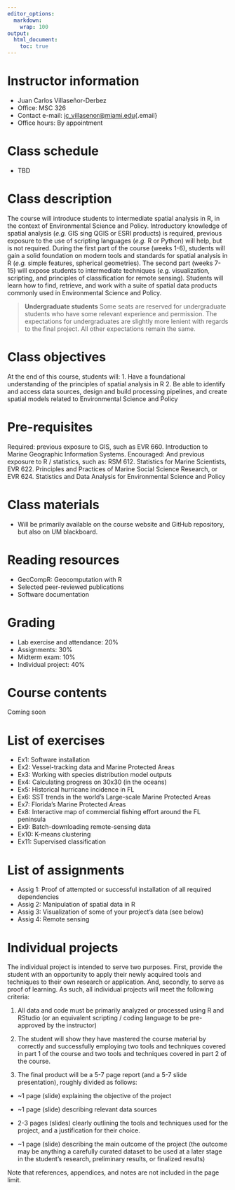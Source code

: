 ```yaml
---
editor_options: 
  markdown: 
    wrap: 100
output: 
  html_document: 
    toc: true
---
```


# Instructor information

-   Juan Carlos Villaseñor-Derbez
-   Office: MSC 326
-   Contact e-mail: [jc_villasenor\@miami.edu](mailto:jc_villasenor@miami.edu){.email}
-   Office hours: By appointment

# Class schedule

-   TBD

# Class description

The course will introduce students to intermediate spatial analysis in R, in the context of
Environmental Science and Policy. Introductory knowledge of spatial analysis (*e.g.* GIS sing QGIS
or ESRI products) is required, previous exposure to the use of scripting languages (*e.g.* R or
Python) will help, but is not required. During the first part of the course (weeks 1-6), students
will gain a solid foundation on modern tools and standards for spatial analysis in R (*e.g.* simple
features, spherical geometries). The second part (weeks 7-15) will expose students to intermediate
techniques (*e.g.* visualization, scripting, and principles of classification for remote sensing).
Students will learn how to find, retrieve, and work with a suite of spatial data products commonly
used in Environmental Science and Policy.

> **Undergraduate students** Some seats are reserved for undergraduate students who have some
> relevant experience and permission. The expectations for undergraduates are slightly more lenient
> with regards to the final project. All other expectations remain the same.

# Class objectives

At the end of this course, students will: 1. Have a foundational understanding of the principles of
spatial analysis in R 2. Be able to identify and access data sources, design and build processing
pipelines, and create spatial models related to Environmental Science and Policy

# Pre-requisites

Required: previous exposure to GIS, such as EVR 660. Introduction to Marine Geographic Information
Systems. Encouraged: And previous exposure to R / statistics, such as: RSM 612. Statistics for
Marine Scientists, EVR 622. Principles and Practices of Marine Social Science Research, or EVR 624.
Statistics and Data Analysis for Environmental Science and Policy

# Class materials

-   Will be primarily available on the course website and GitHub repository, but also on UM
    blackboard.

# Reading resources

-   GecCompR: Geocomputation with R
-   Selected peer-reviewed publications
-   Software documentation

# Grading

-   Lab exercise and attendance: 20%
-   Assignments: 30%
-   Midterm exam: 10%
-   Individual project: 40%

# Course contents
Coming soon

# List of exercises

-   Ex1: Software installation
-   Ex2: Vessel-tracking data and Marine Protected Areas
-   Ex3: Working with species distribution model outputs
-   Ex4: Calculating progress on 30x30 (in the oceans)
-   Ex5: Historical hurricane incidence in FL
-   Ex6: SST trends in the world’s Large-scale Marine Protected Areas
-   Ex7: Florida’s Marine Protected Areas
-   Ex8: Interactive map of commercial fishing effort around the FL peninsula
-   Ex9: Batch-downloading remote-sensing data
-   Ex10: K-means clustering
-   Ex11: Supervised classification

# List of assignments

-   Assig 1: Proof of attempted or successful installation of all required dependencies
-   Assig 2: Manipulation of spatial data in R
-   Assig 3: Visualization of some of your project’s data (see below)
-   Assig 4: Remote sensing

# Individual projects

The individual project is intended to serve two purposes. First, provide the student with an
opportunity to apply their newly acquired tools and techniques to their own research or application.
And, secondly, to serve as proof of learning. As such, all individual projects will meet the
following criteria:

1.  All data and code must be primarily analyzed or processed using R and RStudio (or an equivalent
    scripting / coding language to be pre-approved by the instructor)

2.  The student will show they have mastered the course material by correctly and successfully
    employing two tools and techniques covered in part 1 of the course and two tools and techniques
    covered in part 2 of the course.

3.  The final product will be a 5-7 page report (and a 5-7 slide presentation), roughly divided as
    follows:

-   \~1 page (slide) explaining the objective of the project

-   \~1 page (slide) describing relevant data sources

-   2-3 pages (slides) clearly outlining the tools and techniques used for the project, and a
    justification for their choice.

-   \~1 page (slide) describing the main outcome of the project (the outcome may be anything a
    carefully curated dataset to be used at a later stage in the student’s research, preliminary
    results, or finalized results)

Note that references, appendices, and notes are not included in the page limit.
